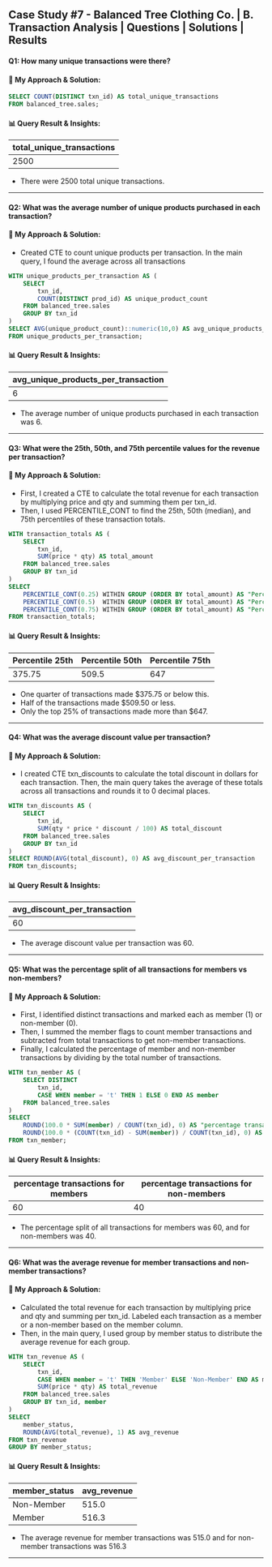 ## Case Study #7 - Balanced Tree Clothing Co. | B. Transaction Analysis | Questions | Solutions | Results

#### Q1: How many unique transactions were there?
#### 🧠 My Approach & Solution:

````sql
SELECT COUNT(DISTINCT txn_id) AS total_unique_transactions
FROM balanced_tree.sales;
  ````

#### 📊 Query Result & Insights:
| total_unique_transactions |
| ------------------------- |
| 2500                      |

- There were 2500 total unique transactions.
---
#### Q2: What was the average number of unique products purchased in each transaction?
#### 🧠 My Approach & Solution:
- Created CTE to count unique products per transaction. In the main query, I found the average across all transactions

````sql
WITH unique_products_per_transaction AS (
    SELECT 
        txn_id,
        COUNT(DISTINCT prod_id) AS unique_product_count
    FROM balanced_tree.sales
    GROUP BY txn_id
)
SELECT AVG(unique_product_count)::numeric(10,0) AS avg_unique_products_per_transaction
FROM unique_products_per_transaction;
  ````

#### 📊 Query Result & Insights:
| avg_unique_products_per_transaction |
| ----------------------------------- |
| 6                               |

- The average number of unique products purchased in each transaction was 6.
---
#### Q3: What were the 25th, 50th, and 75th percentile values for the revenue per transaction?
#### 🧠 My Approach & Solution:
- First, I created a CTE to calculate the total revenue for each transaction by multiplying price and qty and summing them per txn_id.
- Then, I used PERCENTILE_CONT to find the 25th, 50th (median), and 75th percentiles of these transaction totals.

````sql
WITH transaction_totals AS (
    SELECT 
        txn_id,
        SUM(price * qty) AS total_amount
    FROM balanced_tree.sales
    GROUP BY txn_id
)
SELECT
    PERCENTILE_CONT(0.25) WITHIN GROUP (ORDER BY total_amount) AS "Percentile 25th",
    PERCENTILE_CONT(0.5)  WITHIN GROUP (ORDER BY total_amount) AS "Percentile 50th",
    PERCENTILE_CONT(0.75) WITHIN GROUP (ORDER BY total_amount) AS "Percentile 75th"
FROM transaction_totals;
  ````

#### 📊 Query Result & Insights:
| Percentile 25th | Percentile 50th | Percentile 75th |
| --------------- | --------------- | --------------- |
| 375.75          | 509.5           | 647             |

- One quarter of transactions made $375.75 or below this.
- Half of the transactions made $509.50 or less.
- Only the top 25% of transactions made more than $647.
---
#### Q4: What was the average discount value per transaction?
#### 🧠 My Approach & Solution:
- I created CTE txn_discounts to calculate the total discount in dollars for each transaction. Then, the main query takes the average of these totals across all transactions and rounds it to 0 decimal places.

````sql
WITH txn_discounts AS (
    SELECT 
        txn_id,
        SUM(qty * price * discount / 100) AS total_discount
    FROM balanced_tree.sales
    GROUP BY txn_id
)
SELECT ROUND(AVG(total_discount), 0) AS avg_discount_per_transaction
FROM txn_discounts;
  ````

#### 📊 Query Result & Insights:
| avg_discount_per_transaction |
| ---------------------------- |
| 60                           |

-  The average discount value per transaction was 60.
---
#### Q5: What was the percentage split of all transactions for members vs non-members?
#### 🧠 My Approach & Solution:
- First, I identified distinct transactions and marked each as member (1) or non-member (0).
- Then, I summed the member flags to count member transactions and subtracted from total transactions to get non-member transactions.
- Finally, I calculated the percentage of member and non-member transactions by dividing by the total number of transactions.

````sql
WITH txn_member AS (
    SELECT DISTINCT 
        txn_id,
        CASE WHEN member = 't' THEN 1 ELSE 0 END AS member
    FROM balanced_tree.sales
)
SELECT 
    ROUND(100.0 * SUM(member) / COUNT(txn_id), 0) AS "percentage transactions for members",
    ROUND(100.0 * (COUNT(txn_id) - SUM(member)) / COUNT(txn_id), 0) AS "percentage transactions for non-members"
FROM txn_member;
  ````

#### 📊 Query Result & Insights:
| percentage transactions for members | percentage transactions for non-members |
| ----------------------------------- | --------------------------------------- |
| 60                                  | 40                                      |

- The percentage split of all transactions for members was 60, and for non-members was 40.
---
#### Q6: What was the average revenue for member transactions and non-member transactions?
#### 🧠 My Approach & Solution:
- Calculated the total revenue for each transaction by multiplying price and qty and summing per txn_id. Labeled each transaction as a member or a non-member based on the member column.
- Then, in the main query, I used group by member status to distribute the average revenue for each group.
````sql
WITH txn_revenue AS (
    SELECT 
        txn_id,
        CASE WHEN member = 't' THEN 'Member' ELSE 'Non-Member' END AS member_status,
        SUM(price * qty) AS total_revenue
    FROM balanced_tree.sales
    GROUP BY txn_id, member
)
SELECT 
    member_status,
    ROUND(AVG(total_revenue), 1) AS avg_revenue
FROM txn_revenue
GROUP BY member_status;
  ````

#### 📊 Query Result & Insights:
| member_status | avg_revenue |
| ------------- | ----------- |
| Non-Member    | 515.0     |
| Member        | 516.3      |

- The average revenue for member transactions was 515.0 and for non-member transactions was 516.3
---
